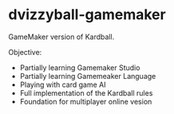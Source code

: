 # dvizzyball-gamemaker

GameMaker version of Kardball.  

Objective:  
* Partially learning Gamemaker Studio  
* Partially learning Gamemeaker Language  
* Playing with card game AI  
* Full implementation of the Kardball rules
* Foundation for multiplayer online vesion
